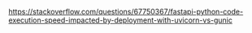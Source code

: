 https://stackoverflow.com/questions/67750367/fastapi-python-code-execution-speed-impacted-by-deployment-with-uvicorn-vs-gunic